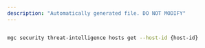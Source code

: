 ```yaml
---
description: "Automatically generated file. DO NOT MODIFY"
---
```


```bash

mgc security threat-intelligence hosts get --host-id {host-id}

```